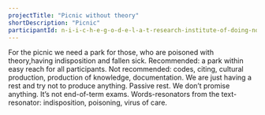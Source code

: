 ```yaml
---
projectTitle: "Picnic without theory"
shortDescription: "Picnic"
participantId: n-i-i-c-h-e-g-o-d-e-l-a-t-research-institute-of-doing-nothing
---
```


For the picnic we need a park for those, who are poisoned with theory,having indisposition and  fallen sick. Recommended: a park within easy reach for all participants. Not recommended: codes, citing, cultural production, production of knowledge, documentation. We are just having a rest and try not to produce anything. Passive rest. We don’t promise anything. It’s not end-of-term exams. Words-resonators from the text-resonator: indisposition, poisoning, virus of care.
